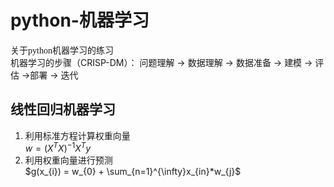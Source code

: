 # python-机器学习
<font face="仿宋"> 关于python机器学习的练习 </font>  
机器学习的步骤（CRISP-DM）：
问题理解 $\longrightarrow$ 数据理解 $\longrightarrow$ 数据准备 $\longrightarrow$ 建模 $\longrightarrow$ 评估 $\longrightarrow$部署 $\longrightarrow$ 迭代

## 线性回归机器学习 

1. 利用标准方程计算权重向量  
   $w = (X^{T}X)^{-1}X^{T}y$
2. 利用权重向量进行预测  
   $g(x_{i}) = w_{0} + \sum_{n=1}^{\infty}x_{in}*w_{j}$ 

